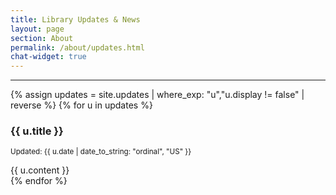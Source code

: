 ```yaml
---
title: Library Updates & News
layout: page
section: About
permalink: /about/updates.html
chat-widget: true
---
```


----------
{% assign updates = site.updates | where_exp: "u","u.display != false" | reverse %}
{% for u in updates %}
<div class="card mb-3">
    <div class="card-body">
        <h3 id="{{ u.title | slugify }}" class="card-title">{{ u.title }}</h3>
        <div class="card-text">
        <p><small>Updated: {{ u.date | date_to_string: "ordinal", "US" }}</small></p>
        {{ u.content }}
        </div>
    </div>
</div>
{% endfor %}
